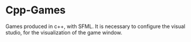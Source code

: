 # Cpp-Games
Games produced in c++, with SFML.
It is necessary to configure the visual studio, 
for the visualization of the game window.
